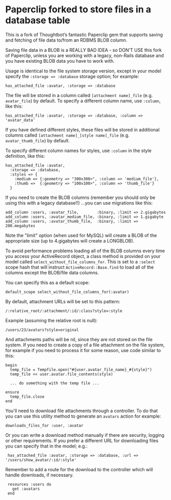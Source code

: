 Paperclip forked to store files in a database table
=========

This is a fork of Thoughtbot’s fantastic Paperclip gem that supports saving and fetching of file data to/from an RDBMS BLOB column.

Saving file data in a BLOB is a REALLY BAD IDEA - so DON’T USE this fork of Paperclip, unless you are working with a legacy, non-Rails database and you have existing BLOB data you have to work with.
 
Usage is identical to the file system storage version, except in your model specify the `:storage => :database` storage option; for example:

    has_attached_file :avatar, :storage => :database

The file will be stored in a column called `[attachment name]_file` (e.g. `avatar_file`) by default. To specify a different column name, use `:column`, like this:

    has_attached_file :avatar, :storage => :database, :column => 'avatar_data'

If you have defined different styles, these files will be stored in additional columns called `[attachment name]_[style name]_file` (e.g. `avatar_thumb_file`) by default.

To specify different column names for styles, use `:column` in the style definition, like this:

    has_attached_file :avatar,
      :storage => :database,
      :styles => { 
        :medium => {:geometry => "300x300>", :column => 'medium_file'},
        :thumb =>  {:geometry => "100x100>", :column => 'thumb_file'}
      }
 
If you need to create the BLOB columns (remember you should only be using this with a legacy database!!) ...you can use migrations like this:

    add_column :users, :avatar_file,        :binary, :limit => 2.gigabytes
    add_column :users, :avatar_medium_file, :binary, :limit => 1.gigabyte
    add_column :users, :avatar_thumb_file,  :binary, :limit => 200.megabytes

Note the "limit" option (when used for MySQL) will create a BLOB of the appropriate size (up to 4.gigabytes will create a LONGBLOB).

To avoid performance problems loading all of the BLOB columns every time you access your ActiveRecord object, a class method is provided on your model called `select_without_file_columns_for`. This is set to a `:select` scope hash that will instruct `ActiveRecord::Base.find` to load all of the columns except the BLOB/file data columns.
 
You can specify this as a default scope:

    default_scope select_without_file_columns_for(:avatar)

By default, attachment URLs will be set to this pattern:

    /:relative_root/:attachment/:id/:class?style=:style

Example (assuming the relative root is null):

    /users/23/avatars?style=original

And attachments paths will be nil, since they are not stored on the file system. If you need to create a copy of a file attachment on the file system, for example if you need to process it for some reason, use code similar to this:

    begin
      temp_file = Tempfile.open("#{user.avatar_file_name}_#{style}")
      temp_file << user.avatar.file_contents(style)

      ... do something with the temp file ...

    ensure
      temp_file.close
    end

You'll need to download file attachments through a controller. To do that you can use this utility method to generate an `avatars` action for example:

    downloads_files_for :user, :avatar

Or you can write a download method manually if there are security, logging or other requirements. If you prefer a different URL for downloading files you can specify that in the model; e.g.:

     has_attached_file :avatar, :storage => :database, :url => '/users/show_avatar/:id/:style'

Remember to add a route for the download to the controller which will handle downloads, if necessary.

     resources :users do
       get :avatars
     end
